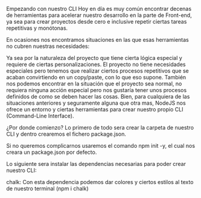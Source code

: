 Empezando con nuestro CLI
Hoy en día es muy común encontrar decenas de herramientas para acelerar nuestro desarrollo en la parte de Front-end, ya sea para crear proyectos desde cero e inclusive repetir ciertas tareas repetitivas y monótonas.

En ocasiones nos encontramos situaciones en las que esas herramientas no cubren nuestras necesidades:

Ya sea por la naturaleza del proyecto que tiene cierta lógica especial y requiere de ciertas personalizaciones.
El proyecto no tiene necesidades especiales pero tenemos que realizar ciertos procesos repetitivos que se acaban convirtiendo en un copy/paste, con lo que eso supone.
También nos podemos encontrar en la situación que el proyecto sea normal, no requiera ninguna acción especial pero nos gustaría tener unos procesos definidos de como se deben hacer las cosas.
Bien, para cualquiera de las situaciones anteriores y seguramente alguna que otra mas, NodeJS nos ofrece un entorno y ciertas herramientas para crear nuestro propio CLI (Command-Line Interface).

¿Por donde comienzo?
Lo primero de todo sera crear la carpeta de nuestro CLI y dentro crearemos el fichero package.json.

Si no queremos complicarnos usaremos el comando npm init -y, el cual nos creara un package.json por defecto.

Lo siguiente sera instalar las dependencias necesarias para poder crear nuestro CLI:

chalk: Con esta dependencia podemos dar colores y ciertos estilos al texto de nuestro terminal (npm i chalk)